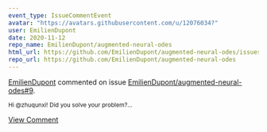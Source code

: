 ```yaml
---
event_type: IssueCommentEvent
avatar: "https://avatars.githubusercontent.com/u/12076034?"
user: EmilienDupont
date: 2020-11-12
repo_name: EmilienDupont/augmented-neural-odes
html_url: https://github.com/EmilienDupont/augmented-neural-odes/issues/9
repo_url: https://github.com/EmilienDupont/augmented-neural-odes
---
```


<a href='https://github.com/EmilienDupont' target='_blank'>EmilienDupont</a> commented on issue <a href='https://github.com/EmilienDupont/augmented-neural-odes/issues/9' target='_blank'>EmilienDupont/augmented-neural-odes#9</a>.

<small>Hi @zhuqunxi! Did you solve your problem?...</small>

<a href='https://github.com/EmilienDupont/augmented-neural-odes/issues/9' target='_blank'>View Comment</a>
